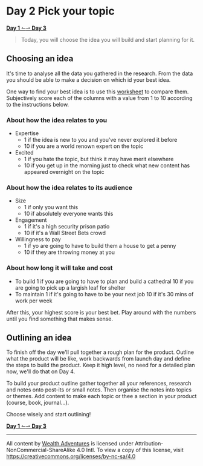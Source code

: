 # Day 2 Pick your topic

[**Day 1** ↼](21Q1_Day1.md)[⇀ **Day 3**](21Q1_Day3.md)

> Today, you will choose the idea you will build and start planning for it.

## Choosing an idea

It's time to analyse all the data you gathered in the research. From the data you should be able to make a decision on which id your best idea.

One way to find your best idea is to use this [worksheet](https://docs.google.com/spreadsheets/d/1Z56s6L0RG4j3JPUaSRwVOgTSV6ncypPDJrjedis1kKY/edit#gid=0) to compare them. Subjectively score each of the columns with a value from 1 to 10 according to the instructions below.

### About how the idea relates to **you**

- Expertise
  - 1 if the idea is new to you and you've never explored it before
  - 10 if you are a world renown expert on the topic
- Excited
  - 1 if you hate the topic, but think it may have merit elsewhere
  - 10 if you get up in the morning just to check what new content has appeared overnight on the topic

### About how the idea relates to its **audience**

- Size
  - 1 if only you want this
  - 10 if absolutely everyone wants this
- Engagement
  - 1 if it's a high security prison patio
  - 10 if it's a Wall Street Bets crowd
- Willingness to pay
  - 1 if yo are going to have to build them a house to get a penny
  - 10 if they are throwing money at you

### About how long it will take and cost

- To build
    1 if you are going to have to plan and build a cathedral
    10 if you are going to pick up a largish leaf for shelter
- To maintain
    1 if it's going to have to be your next job
    10 if it's 30 mins of work per week

After this, your highest score is your best bet. Play around with the numbers until you find something that makes sense.

## Outlining an idea

To finish off the day we'll pull together a rough plan for the product. Outline what the product will be like, work backwards from launch day and define the steps to build the product. Keep it high level, no need for a detailed plan now, we'll do that on Day 4.

To build your product outline gather together all your references, research and notes onto post-its or small notes. Then organise the notes into topics or themes. Add content to make each topic or thee a section in your product (course, book, journal...).

Choose wisely and start outlining!

[**Day 1** ↼](21Q1_Day1.md)[⇀ **Day 3**](21Q1_Day3.md)

---

All content by [Wealth Adventures](https://wealthadventures.org) is licensed under Attribution-NonCommercial-ShareAlike 4.0 Intl. To view a copy of this license, visit <https://creativecommons.org/licenses/by-nc-sa/4.0>
